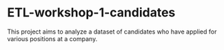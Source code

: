 # ETL-workshop-1-candidates
This project aims to analyze a dataset of candidates who have applied for various positions at a company.
